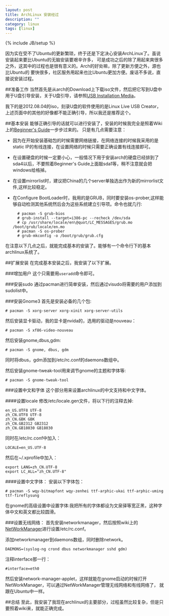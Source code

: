 ```yaml
---
layout: post
title: ArchLinux 安装经过
description: ""
category: linux
tags: [linux]
---
```


{% include JB/setup %}

因为实在受不了Ubuntu的更新繁琐，终于还是下定决心安装ArchLinux了。虽说安装起来要比Ubuntu的无脑安装要艰辛许多，
可是成功之后的除了用起来爽很多之外，这其中的过程也是很有意义的。Arch的好处嘛，除了更新方便之外，源也比Ubuntu的
要快很多，社区服务用起来也比Ubuntu更加方便。废话不多说，直接说安装过程。

##准备工作
当然首先是从arch的Download上下载iso文件，然后把它写到U盘中用于U盘引导安装，关于U盘引导，请参照[USB Installation Media](https://wiki.archlinux.org/index.php/USB_Installation_Media)。

我下的是2012.08.04的iso，刻录U盘的软件使用的是Linux Live USB Creator，上述页面中的其他的好像都不能正确引导，所以我还是推荐这个。

<!--more-->

##基本安装
能够正确引导的话就可以进行安装了，安装的时候我完全是照着Wiki上的[Beginner's Guide](https://wiki.archlinux.org/index.php/Beginners'_Guide)一步步过来的。
只是有几点需要注意：

* 因为在开始安装基础包的时候需要网络链接，在网络连接的时候我采用的是static IP的有线连接，在设置网络的时候只需要正确设置有线连接即可。
* 在设置硬盘的时候一定要小心，一般情况下用于安装arch的硬盘已经排到了sda4以后，不要照着Beginner's Guide上面敲sda1等，稍不注意就会把windows给格掉。
* 在设置mirrorlist时，建议把China的几个server单独选出作为新的mirrorlist文件,这样比较稳定。
* 在Configure BootLoader时，我用的是GRUB，同时要安装os-prober,这样能够自动检测其他系统然后会为这些系统建立引导项。命令也就几行:

        # pacman -S grub-bios
        # grub-install --target=i386-pc --recheck /dev/sda
        # cp /usr/share/locale/en\@quot/LC_MESSAGES/grub.mo /boot/grub/locale/en.mo
        # pacman -S os-prober
        # grub-mkconfig -o /boot/grub/grub.cfg

在注意以下几点之后，就能完成基本的安装了。能够有一个命令行下的基本archlinux系统了。

##扩展安装
在完成基本安装之后，我安装了以下扩展。

###增加用户
这个只需要用`useradd`命令即可。

###安装sudo
通过pacman进行简单安装，然后通过visudo将需要的用户添加到sudolist中。

###安装Gnome3
首先是安装必备的几个包:

    # pacman -S xorg-server xorg-xinit xorg-server-utils

然后安装显卡驱动，我的显卡是nvida的，选用的驱动是nouveau：

    # pacman -S xf86-video-nouveau

然后安装gnome,dbus,gdm:

    # pacman -S gnome, dbus, gdm
同时将dbus，gdm添加到/etc/rc.conf的daemons数组中。

然后安装gnome-tweak-tool用来调节gnome的主题和字体等:

    # pacman -S gnome-tweak-tool

###设置中文和字体
这个部分用来设置archlinux的中文支持和中文字体。

####设置locale
修改/etc/locale.gen文件，将以下行的注释去掉:

    en_US.UTF8 UTF-8
    zh_CN.UTF8 UTF-8
    zh_CN.GBK GBK
    zh_CN.GB2312 GB2312
    zh_CN.GB18030 GB18030

同时在/etc/rc.conf中加入：

    LOCALE=en_US.UTF-8

然后在~/.xprofile中加入：

    export LANG=zh_CN.UTF-8
    export LC_ALL="zh_CN.UTF-8"

####设置中文字体：
安装以下字体包：

    # pacman -S wqy-bitmapfont wqy-zenhei ttf-arphic-ukai ttf-arphic-uming ttf-fireflysung

在gnome的高级设置中设置字体:我把所有的字体都设为文泉驿等宽正黑，这种字体中文和英文都比较圆滑。

###设置无线网络：
首先安装networkmanager，然后按照wiki上的[NetWorkManager](https://wiki.archlinux.org/index.php/NetworkManager)进行设置/etc/rc.conf。

添加networkmanager到daemons数组，同时删除network。

    DAEMONS=(syslog-ng crond dbus networkmanager sshd gdm)

注释interface那一行：

    #interface=eth0

然后安装network-manager-applet，这样就能在gnome启动的时候打开NetWorkManager，可以通过NetWorkManager管理无线网络和有线网络了，
就跟在Ubuntu中一样。

##总结
至此，我安装了我现在archlinux的主要部分，过程虽然比较复杂，但是只要照着wiki来，就能正确完成。
